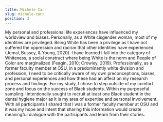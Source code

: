 ```yaml
---
title: Michele Carr
slug: michele-carr
position: 3
---
```

My personal and professional life experiences have influenced my worldview and biases. Personally, as a White cisgender woman, most of my identities are privileged. Being White has been a privilege as I have not suffered the oppression and racism that other identities have experienced (Jemal, Bussey, & Young, 2020). I have learned I fall into the category of Whiteness, a social construct where being White is the norm and People of Color are marginalized (Feagin, 2010; Crowley, 2019). Professionally, as a former faculty member at OSU, in a predominantly white division and profession, I need to be critically aware of my own preconceptions, biases, and personal experiences and how these had an affect on my research process and findings. For my study, I  chose to step outside of my comfort zone and focus on the success of Black students. Within my purposeful sampling I intentionally sought to recruit at least one Black student in the dental hygiene major as it is my area of expertise and personal involvement. With all participants I shared that I was a former faculty member at OSU and it was my hope and intent that sharing this information would create meaningful dialogue with the participants and learn from their stories.
